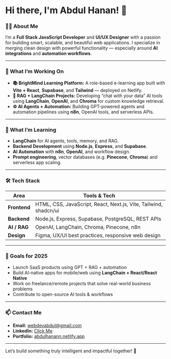 # Hi there, I'm Abdul Hanan! 👋

### 👨‍💻 About Me
I’m a **Full Stack JavaScript Developer** and **UI/UX Designer** with a passion for building smart, scalable, and beautiful web applications. I specialize in merging clean design with powerful functionality — especially around **AI integrations** and **automation workflows**.

---

### 🚀 What I’m Working On
- **📚 BrightMind Learning Platform:** A role-based e-learning app built with **Vite + React**, **Supabase**, and **Tailwind** — deployed on Netlify.
- **🧠 RAG + LangChain Projects:** Developing “chat with your data” AI tools using **LangChain**, **OpenAI**, and **Chroma** for custom knowledge retrieval.
- **⚙️ AI Agents + Automation:** Building GPT-powered agents and automation pipelines using **n8n**, OpenAI tools, and serverless APIs.

---

### 🌱 What I’m Learning
- **LangChain** for AI agents, tools, memory, and RAG.
- **Backend Development** using **Node.js**, **Express**, and **Supabase**.
- **AI Automation** with **n8n**, **OpenAI**, and workflow design.
- **Prompt engineering**, vector databases (e.g. **Pinecone**, **Chroma**) and serverless app scaling.

---

### 🛠️ Tech Stack

| Area      | Tools & Tech |
|-----------|--------------|
| **Frontend** | HTML, CSS, JavaScript, React, Next.js, Vite, Tailwind, shadcn/ui |
| **Backend**  | Node.js, Express, Supabase, PostgreSQL, REST APIs |
| **AI / RAG** | OpenAI, LangChain, Chroma, Pinecone, n8n |
| **Design**   | Figma, UX/UI best practices, responsive web design |

---

### 🎯 Goals for 2025

- Launch SaaS products using GPT + RAG + automation
- Build AI-native apps for mobile/web using **LangChain + React/React Native**
- Work on freelance/remote projects that solve real-world business problems
- Contribute to open-source AI tools & workflows

---

### 📫 Contact Me

- **Email:** [webdevabdul@gmail.com](mailto:webdevabdul@gmail.com)  
- **LinkedIn:** [Click Me](https://www.linkedin.com/in/abdul-hanan-6b5b73248)  
- **Portfolio:** [abdulhanann.netlify.app](https://abdulhanann.netlify.app)

---

Let’s build something truly intelligent and impactful together! 🚀
